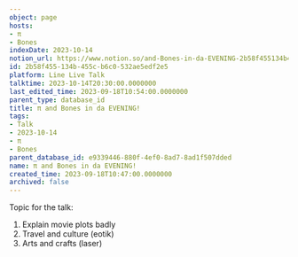 ```yaml
---
object: page
hosts:
- π
- Bones
indexDate: 2023-10-14
notion_url: https://www.notion.so/and-Bones-in-da-EVENING-2b58f455134b455cb6c0532ae5edf2e5
id: 2b58f455-134b-455c-b6c0-532ae5edf2e5
platform: Line Live Talk
talktime: 2023-10-14T20:30:00.0000000
last_edited_time: 2023-09-18T10:54:00.0000000
parent_type: database_id
title: π and Bones in da EVENING!
tags:
- Talk
- 2023-10-14
- π
- Bones
parent_database_id: e9339446-880f-4ef0-8ad7-8ad1f507dded
name: π and Bones in da EVENING!
created_time: 2023-09-18T10:47:00.0000000
archived: false
---
```


Topic for the talk:
1. Explain movie plots  badly 
2. Travel and culture (eotik)
3. Arts and crafts (laser)

























